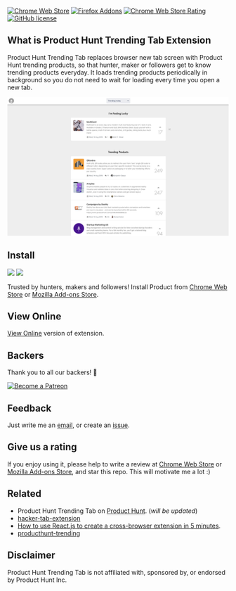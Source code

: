 [![Chrome Web Store](https://img.shields.io/chrome-web-store/v/ibomigipadcieapbemkegkmadbbanbgm.svg?colorB=%234FC828&style=flat)](https://chrome.google.com/webstore/detail/product-hunt-trending-tab/kfdccmmkggolbggggimdgbfgfgalgkjo)
[![Firefox Addons](https://img.shields.io/amo/v/hacker-tab.svg?color=234FC828)](https://addons.mozilla.org/firefox/addon/product-hunt-trending-tab/)
[![Chrome Web Store Rating](https://img.shields.io/chrome-web-store/stars/ibomigipadcieapbemkegkmadbbanbgm.svg?colorB=%234FC828&label=rating&style=flat)](https://chrome.google.com/webstore/detail/product-hunt-trending-tab/kfdccmmkggolbggggimdgbfgfgalgkjo/reviews)
[![GitHub license](https://img.shields.io/badge/license-MIT-blue.svg?style=flat)](https://github.com/omergulen/producthunt-trending-extension/LICENSE)


## What is Product Hunt Trending Tab Extension

Product Hunt Trending Tab replaces browser new tab screen with Product Hunt trending products, so that hunter, maker or followers get to know trending products everyday. It loads trending products periodically in background so you do not need to wait for loading every time you open a new tab.

![screenshot](./images/1280x800.jpg)

## Install

<a href="https://chrome.google.com/webstore/detail/product-hunt-trending-tab/kfdccmmkggolbggggimdgbfgfgalgkjo"><img src="https://raw.githubusercontent.com/alrra/browser-logos/master/src/chrome/chrome_128x128.png" width="48" /></a>
<a href="https://addons.mozilla.org/firefox/addon/product-hunt-trending-tab/"><img src="https://raw.githubusercontent.com/alrra/browser-logos/master/src/firefox/firefox_128x128.png" width="48" /></a>

Trusted by hunters, makers and followers! Install Product from [Chrome Web Store](https://chrome.google.com/webstore/detail/product-hunt-trending-tab/kfdccmmkggolbggggimdgbfgfgalgkjo) or [Mozilla Add-ons Store](https://addons.mozilla.org/firefox/addon/product-hunt-trending-tab/).

## View Online

[View Online](https://producthunt-trending-extension.now.sh/) version of extension.

## Backers

Thank you to all our backers! 🙏

<a href="https://www.patreon.com/omergulen" target="_blank"><img src="https://c5.patreon.com/external/logo/become_a_patron_button.png" alt="Become a Patreon" style="height: auto !important;width: auto !important;" ></a>

## Feedback

Just write me an [email](mailto:omrglen@gmail.com), or create an [issue](issues).

## Give us a rating

If you enjoy using it, please help to write a review at [Chrome Web Store](https://chrome.google.com/webstore/detail/product-hunt-trending-tab/kfdccmmkggolbggggimdgbfgfgalgkjo) or [Mozilla Add-ons Store](https://addons.mozilla.org/firefox/addon/product-hunt-trending-tab/), and star this repo. This will motivate me a lot :)

## Related

- Product Hunt Trending Tab on [Product Hunt](https://github.com/omergulen/producthunt-trending-extension). (_will be updated_)
- [hacker-tab-extension](https://github.com/huchenme/hacker-tab-extension)
- [How to use React.js to create a cross-browser extension in 5 minutes](https://levelup.gitconnected.com/how-to-use-react-js-to-create-chrome-extension-in-5-minutes-2ddb11899815?source=friends_link&sk=055e5c73e0dd11fd8cb25130242f388e).
- [producthunt-trending](https://github.com/xiaomingplus/producthunt-trending)

## Disclaimer

Product Hunt Trending Tab is not affiliated with, sponsored by, or endorsed by Product Hunt Inc.
